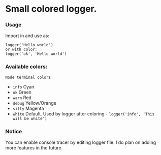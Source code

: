 # Small colored logger.

### Usage

Import in and use as:

```
logger('Hello world')
or with color:
logger('ok', 'Hello world')
```

### Available colors:

`Node terminal colors`

-   `info` Cyan
-   `ok` Green
-   `warn` Red
-   `debug` Yellow/Orange
-   `silly` Magenta
-   `white` Default. Used by logger after coloring - `logger('info', 'This will be white')`

### Notice

You can enable console tracer by editing logger file. I do plan on adding more features in the future.
